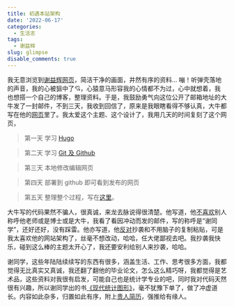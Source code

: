 ```yaml
---
title: 初遇本站架构
date: '2022-06-17'
categories:
  - 生活志
tags:
  - 谢益辉
slug: glimpse
disable_comments: true
---
```



我无意浏览到[谢益辉网页](https://yihui.org)，简洁干净的画面，井然有序的资料... 嘣！听弹壳落地的声音，我的心被狙中了💘，心猿意马形容我的心情都不为过，心中就想着，我也想搭一个自己的博客，整理资料。于是，我鼓励勇气向这位公开了邮箱地址的大牛发了一封邮件，不到三天，我收到回信了，原来是我眼瞎看得不够认真，大牛都写在他的[网页](https://yihui.org/cn/about/)里了。我太爱这个主题、这个设计了，我用几天的时间复刻了这个网页，

> 第一天 学习 [Hugo](https://www.gohugo.cn)

>  第二天 学习 [Git 及 Github](https://gitcode.net/courses/detail/1/l)

>  第三天 本地修改编辑网页

>  第四天 部署到 github 即可看到发布的网页

>  第五天 整理整个过程，写在[这里](https://blog.csdn.net/JTang1995/article/details/125365545?spm=1001.2014.3001.5501)。

大牛写的代码果然不骗人，很真诚，来龙去脉说得很清楚。他写道，他[不喜欢](https://yihui.org/cn/about/)别人称呼他老师或是博士或是大牛，我看了看因冲动而发的邮件，写的称呼是“谢同学”，还好还好，没有踩雷。他亦写道，他[反对](https://yihui.org/cn/about/)抄袭和不用脑子的复制粘贴，可是我太喜欢他的网站架构了，丝毫不想改动，哈哈，任大佬鄙视去吧。我抄袭我快乐，碰到这么棒的主题太开心了，我还要安利给别人来抄袭，哈哈。

谢同学，这些年陆陆续续写的东西有很多，涵盖生活、工作、思考很多方面，我都觉得无比真实又真诚，我还翻了翻他的毕业论文，怎么这么精巧呀，我都觉得是艺术品，这些资料对我很有启发，可能自己也是统计学专业的吧，同时我对代码天然很有兴趣，所以谢同学出的书[《现代统计图形》](https://cosx.org/2021/08/msg-preface/#fnref:10)，毫不犹豫下单了，做了冲虚道长。内容如此杂多，归置如此有序，附上[贵人简历](https://yihui.org/cn/vitae/)，强推给有缘人。
